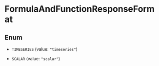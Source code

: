 # FormulaAndFunctionResponseFormat

## Enum

- `TIMESERIES` (value: `"timeseries"`)

- `SCALAR` (value: `"scalar"`)

